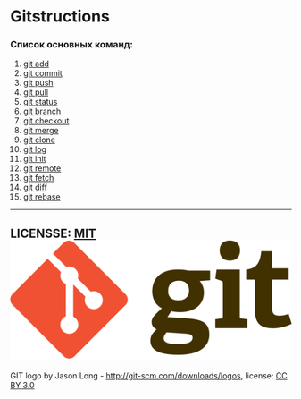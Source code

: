 # Gitstructions
### Список основных команд:

1. [git add](./add.md)
2. [git commit](./commit.md)
3. [git push](./push.md)
4. [git pull](./pullmd)
5. [git status](./status.md)
6. [git branch](./branch.md)
7. [git checkout](./checkout.md)
8. [git merge](./merge.md)
9. [git clone](./clone.md)
10. [git log](./log.md)
11. [git init](./init.md)
12. [git remote](./remote.md)
13. [git fetch](./fetch.md)
14. [git diff](./diff.md)
15. [git rebase](./rebase.md)

---
LICENSSE: [MIT](./license.md)
![git logo](./assets/Git-logo.svg.png)
---

GIT logo by Jason Long - http://git-scm.com/downloads/logos,
license: [CC BY 3.0](https://creativecommons.org/licenses/by/3.0/)